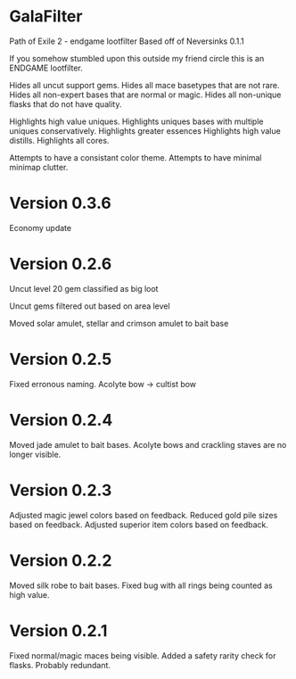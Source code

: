 # GalaFilter
Path of Exile 2 - endgame lootfilter
Based off of Neversinks 0.1.1

If you somehow stumbled upon this outside my friend circle this is an ENDGAME lootfilter.

Hides all uncut support gems.
Hides all mace basetypes that are not rare.
Hides all non-expert bases that are normal or magic.
Hides all non-unique flasks that do not have quality.

Highlights high value uniques.
Highlights uniques bases with multiple uniques conservatively.
Highlights greater essences
Highlights high value distills.
Highlights all cores.

Attempts to have a consistant color theme.
Attempts to have minimal minimap clutter.

# Version 0.3.6
Economy update

# Version 0.2.6
Uncut level 20 gem classified as big loot

Uncut gems filtered out based on area level

Moved solar amulet, stellar and crimson amulet to bait base

# Version 0.2.5
Fixed erronous naming. Acolyte bow -> cultist bow

# Version 0.2.4
Moved jade amulet to bait bases.
Acolyte bows and crackling staves are no longer visible.

# Version 0.2.3
Adjusted magic jewel colors based on feedback.
Reduced gold pile sizes based on feedback.
Adjusted superior item colors based on feedback.

# Version 0.2.2
Moved silk robe to bait bases.
Fixed bug with all rings being counted as high value.

# Version 0.2.1
Fixed normal/magic maces being visible.
Added a safety rarity check for flasks. Probably redundant.
